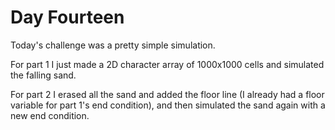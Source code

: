# Day Fourteen

Today's challenge was a pretty simple simulation.

For part 1 I just made a 2D character array of 1000x1000 cells and simulated the falling sand.

For part 2 I erased all the sand and added the floor line (I already had a floor variable for part 1's end condition), and then simulated the sand again with a new end condition.
